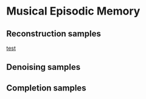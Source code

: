 # Musical Episodic Memory

## Reconstruction samples

[test](https://raw.githubusercontent.com/FlyClover/379c/master/samples/reconstruct/original_0.wav?autoplay=1&loop=1&controls=0)

## Denoising samples

## Completion samples

